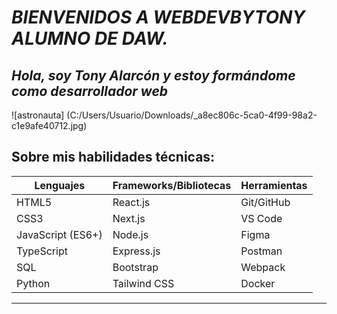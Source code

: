 # *BIENVENIDOS A  WEBDEVBYTONY ALUMNO DE DAW.*

## *Hola, soy Tony Alarcón y estoy formándome como desarrollador web*

![astronauta] (C:/Users/Usuario/Downloads/_a8ec806c-5ca0-4f99-98a2-c1e9afe40712.jpg) 

## Sobre mis habilidades técnicas:

| **Lenguajes**   | **Frameworks/Bibliotecas** | **Herramientas**   |
|-----------------|----------------------------|--------------------|
| HTML5           | React.js                   | Git/GitHub         |
| CSS3            | Next.js                    | VS Code            |
| JavaScript (ES6+)| Node.js                    | Figma              |
| TypeScript      | Express.js                 | Postman            |
| SQL             | Bootstrap                  | Webpack            |
| Python          | Tailwind CSS               | Docker             |

---
